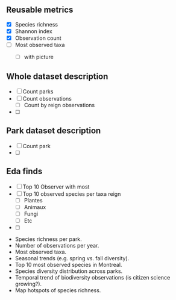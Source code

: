 
## Reusable metrics 
	
- [x] Species richness
- [x] Shannon index
- [x] Observation count 
- [ ] Most observed taxa
	- [ ] with picture


## Whole dataset description 

- [ ] Count parks 
- [ ] Count observations 
	- [ ] Count by reign observations 
- [ ] 


## Park dataset description 

- [ ] Count park 
- [ ] 

## Eda finds 

- [ ] Top 10 Observer with most
- [ ] Top 10 observed species per taxa reign  
	- [ ] Plantes
	- [ ] Animaux 
	- [ ] Fungi 
	- [ ] Etc
- [ ] 

- Species richness per park.
- Number of observations per year.
- Most observed taxa.
- Seasonal trends (e.g. spring vs. fall diversity).
- Top 10 most observed species in Montreal.
- Species diversity distribution across parks.
- Temporal trend of biodiversity observations (is citizen science growing?).
- Map hotspots of species richness.



  